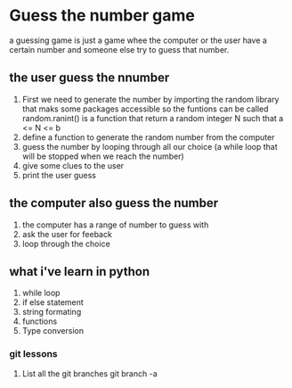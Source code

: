 # Guess the number game
a guessing  game is just a game whee the computer or the user have a certain number and someone else try to guess that number.
## the user guess the nnumber
1)  First we need to generate the number by importing the random library that maks some packages accessible so the funtions can be called
  random.ranint() is a function that return a random integer N such that a <= N <= b  
2) define a function to generate the random number from the computer
3) guess the number by looping through all our choice (a while loop that will be stopped when we reach the number)
4) give some clues to the user 
5) print the user guess
## the computer also guess the number
1) the computer has a range of number to guess with
2) ask the user for feeback 
3) loop through the choice
## what i've learn in python

1) while loop
2) if else statement 
3) string formating
3) functions 
4) Type conversion

### git lessons

1) List all the git branches git branch -a
